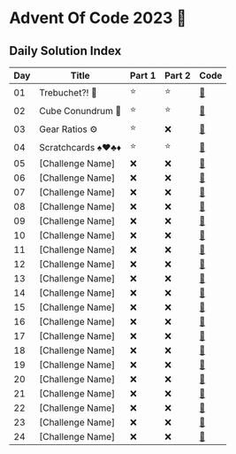 # Advent Of Code 2023 🎄

## Daily Solution Index

| Day | Title             | Part 1 | Part 2 | Code |
|-----|-------------------|--------|--------|------|
| 01  | Trebuchet?! 🎢     | ⭐     | ⭐     | [🐍](https://github.com/Tomasz-Niewiadomski/PythonLabs/blob/main/Advent%20Of%20Code%202023%20-%20Python/day01/solution-d01.py) |
| 02  | Cube Conundrum 🎲  | ⭐     | ⭐     | [🐍](https://github.com/Tomasz-Niewiadomski/PythonLabs/blob/main/Advent%20Of%20Code%202023%20-%20Python/day02/solution-d02.py) |
| 03  | Gear Ratios ⚙️     | ⭐     | ❌     | [🐍](https://github.com/Tomasz-Niewiadomski/PythonLabs/blob/main/Advent%20Of%20Code%202023%20-%20Python/day03/solution-d03.py) |
| 04  | Scratchcards ♠️♥️♣️♦️  | ⭐    | ⭐      | [🐍](https://github.com/Tomasz-Niewiadomski/PythonLabs/blob/main/Advent%20Of%20Code%202023%20-%20Python/day04/solution-d04.py) |
| 05  | [Challenge Name]   | ❌    | ❌    | [🐍](https://github.com/Tomasz-Niewiadomski/PythonLabs/blob/main/Advent%20Of%20Code%202023%20-%20Python/day05/solution-d05.py) |
| 06  | [Challenge Name]   | ❌    | ❌    | [🐍](https://github.com/Tomasz-Niewiadomski/PythonLabs/blob/main/Advent%20Of%20Code%202023%20-%20Python/day06/solution-d06.py) |
| 07  | [Challenge Name]   | ❌    | ❌    | [🐍](https://github.com/Tomasz-Niewiadomski/PythonLabs/blob/main/Advent%20Of%20Code%202023%20-%20Python/day07/solution-d07.py) |
| 08  | [Challenge Name]   | ❌    | ❌    | [🐍](https://github.com/Tomasz-Niewiadomski/PythonLabs/blob/main/Advent%20Of%20Code%202023%20-%20Python/day08/solution-d08.py) |
| 09  | [Challenge Name]   | ❌    | ❌    | [🐍](https://github.com/Tomasz-Niewiadomski/PythonLabs/blob/main/Advent%20Of%20Code%202023%20-%20Python/day09/solution-d09.py) |
| 10  | [Challenge Name]   | ❌    | ❌    | [🐍](https://github.com/Tomasz-Niewiadomski/PythonLabs/blob/main/Advent%20Of%20Code%202023%20-%20Python/day10/solution-d10.py) |
| 11  | [Challenge Name]   | ❌    | ❌    | [🐍](https://github.com/Tomasz-Niewiadomski/PythonLabs/blob/main/Advent%20Of%20Code%202023%20-%20Python/day11/solution-d11.py) |
| 12  | [Challenge Name]   | ❌    | ❌    | [🐍](https://github.com/Tomasz-Niewiadomski/PythonLabs/blob/main/Advent%20Of%20Code%202023%20-%20Python/day12/solution-d12.py) |
| 13  | [Challenge Name]   | ❌    | ❌    | [🐍](https://github.com/Tomasz-Niewiadomski/PythonLabs/blob/main/Advent%20Of%20Code%202023%20-%20Python/day13/solution-d13.py) |
| 14  | [Challenge Name]   | ❌    | ❌    | [🐍](https://github.com/Tomasz-Niewiadomski/PythonLabs/blob/main/Advent%20Of%20Code%202023%20-%20Python/day14/solution-d14.py) |
| 15  | [Challenge Name]   | ❌    | ❌    | [🐍](https://github.com/Tomasz-Niewiadomski/PythonLabs/blob/main/Advent%20Of%20Code%202023%20-%20Python/day15/solution-d15.py) |
| 16  | [Challenge Name]   | ❌    | ❌    | [🐍](https://github.com/Tomasz-Niewiadomski/PythonLabs/blob/main/Advent%20Of%20Code%202023%20-%20Python/day16/solution-d16.py) |
| 17  | [Challenge Name]   | ❌    | ❌    | [🐍](https://github.com/Tomasz-Niewiadomski/PythonLabs/blob/main/Advent%20Of%20Code%202023%20-%20Python/day17/solution-d17.py) |
| 18  | [Challenge Name]   | ❌    | ❌    | [🐍](https://github.com/Tomasz-Niewiadomski/PythonLabs/blob/main/Advent%20Of%20Code%202023%20-%20Python/day18/solution-d18.py) |
| 19  | [Challenge Name]   | ❌    | ❌    | [🐍](https://github.com/Tomasz-Niewiadomski/PythonLabs/blob/main/Advent%20Of%20Code%202023%20-%20Python/day19/solution-d19.py) |
| 20  | [Challenge Name]   | ❌    | ❌    | [🐍](https://github.com/Tomasz-Niewiadomski/PythonLabs/blob/main/Advent%20Of%20Code%202023%20-%20Python/day20/solution-d20.py) |
| 21  | [Challenge Name]   | ❌    | ❌    | [🐍](https://github.com/Tomasz-Niewiadomski/PythonLabs/blob/main/Advent%20Of%20Code%202023%20-%20Python/day21/solution-d21.py) |
| 22  | [Challenge Name]   | ❌    | ❌    | [🐍](https://github.com/Tomasz-Niewiadomski/PythonLabs/blob/main/Advent%20Of%20Code%202023%20-%20Python/day22/solution-d22.py) |
| 23  | [Challenge Name]   | ❌    | ❌    | [🐍](https://github.com/Tomasz-Niewiadomski/PythonLabs/blob/main/Advent%20Of%20Code%202023%20-%20Python/day23/solution-d23.py) |
| 24  | [Challenge Name]   | ❌    | ❌    | [🐍](https://github.com/Tomasz-Niewiadomski/PythonLabs/blob/main/Advent%20Of%20Code%202023%20-%20Python/day24/solution-d24.py) |

